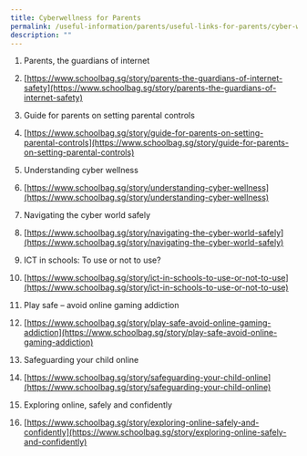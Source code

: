 ```yaml
---
title: Cyberwellness for Parents
permalink: /useful-information/parents/useful-links-for-parents/cyber-wellness-for-parents/
description: ""
---
```

1.  Parents, the guardians of internet

1.  [https://www.schoolbag.sg/story/parents-the-guardians-of-internet-safety](https://www.schoolbag.sg/story/parents-the-guardians-of-internet-safety)

3.  Guide for parents on setting parental controls

1.  [https://www.schoolbag.sg/story/guide-for-parents-on-setting-parental-controls](https://www.schoolbag.sg/story/guide-for-parents-on-setting-parental-controls)

5.  Understanding cyber wellness

1.  [https://www.schoolbag.sg/story/understanding-cyber-wellness](https://www.schoolbag.sg/story/understanding-cyber-wellness)

7.  Navigating the cyber world safely

1.  [https://www.schoolbag.sg/story/navigating-the-cyber-world-safely](https://www.schoolbag.sg/story/navigating-the-cyber-world-safely)

9.  ICT in schools: To use or not to use?

1.  [https://www.schoolbag.sg/story/ict-in-schools-to-use-or-not-to-use](https://www.schoolbag.sg/story/ict-in-schools-to-use-or-not-to-use)

11.  Play safe – avoid online gaming addiction

1.  [https://www.schoolbag.sg/story/play-safe-avoid-online-gaming-addiction](https://www.schoolbag.sg/story/play-safe-avoid-online-gaming-addiction)

13.  Safeguarding your child online

1.  [https://www.schoolbag.sg/story/safeguarding-your-child-online](https://www.schoolbag.sg/story/safeguarding-your-child-online)

15.  Exploring online, safely and confidently

1.  [https://www.schoolbag.sg/story/exploring-online-safely-and-confidently](https://www.schoolbag.sg/story/exploring-online-safely-and-confidently)